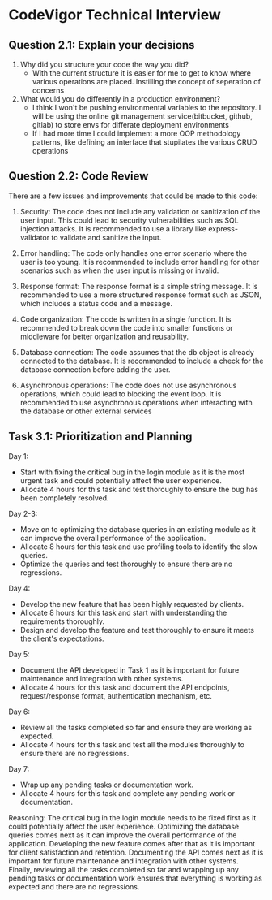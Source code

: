 # CodeVigor Technical Interview

## Question 2.1: Explain your decisions

   1. Why did you structure your code the way you did?
      - With the current structure it is easier for me to get to know where various operations
            are placed. Instilling the concept of seperation of concerns
   2. What would you do differently in a production environment?
       - I think I won't be pushing environmental variables to the repository. I will be using the online git management service(bitbucket, github, gitlab) to store envs for differate deployment environments
       - If I had more time I could implement a more OOP methodology patterns, like defining  an interface that stupilates the various CRUD operations

## Question 2.2: Code Review

There are a few issues and improvements that could be made to this code:

1. Security: The code does not include any validation or sanitization of the user input. This could lead to security vulnerabilities such as SQL injection attacks. It is recommended to use a library like express-validator to validate and sanitize the input.

2. Error handling: The code only handles one error scenario where the user is too young. It is recommended to include error handling for other scenarios such as when the user input is missing or invalid.

3. Response format: The response format is a simple string message. It is recommended to use a more structured response format such as JSON, which includes a status code and a message.

4. Code organization: The code is written in a single function. It is recommended to break down the code into smaller functions or middleware for better organization and reusability.

5. Database connection: The code assumes that the db object is already connected to the database. It is recommended to include a check for the database connection before adding the user.

6. Asynchronous operations: The code does not use asynchronous operations, which could lead to blocking the event loop. It is recommended to use asynchronous operations when interacting with the database or other external services

## Task 3.1: Prioritization and Planning

Day 1:

- Start with fixing the critical bug in the login module as it is the most urgent task and could potentially affect the user experience.
- Allocate 4 hours for this task and test thoroughly to ensure the bug has been completely resolved.

Day 2-3:

- Move on to optimizing the database queries in an existing module as it can improve the overall performance of the application.
- Allocate 8 hours for this task and use profiling tools to identify the slow queries.
- Optimize the queries and test thoroughly to ensure there are no regressions.

Day 4:

- Develop the new feature that has been highly requested by clients.
- Allocate 8 hours for this task and start with understanding the requirements thoroughly.
- Design and develop the feature and test thoroughly to ensure it meets the client's expectations.

Day 5:

- Document the API developed in Task 1 as it is important for future maintenance and integration with other systems.
- Allocate 4 hours for this task and document the API endpoints, request/response format, authentication mechanism, etc.

Day 6:

- Review all the tasks completed so far and ensure they are working as expected.
- Allocate 4 hours for this task and test all the modules thoroughly to ensure there are no regressions.

Day 7:

- Wrap up any pending tasks or documentation work.
- Allocate 4 hours for this task and complete any pending work or documentation.

Reasoning:
The critical bug in the login module needs to be fixed first as it could potentially affect the user experience. Optimizing the database queries comes next as it can improve the overall performance of the application. Developing the new feature comes after that as it is important for client satisfaction and retention. Documenting the API comes next as it is important for future maintenance and integration with other systems. Finally, reviewing all the tasks completed so far and wrapping up any pending tasks or documentation work ensures that everything is working as expected and there are no regressions.
